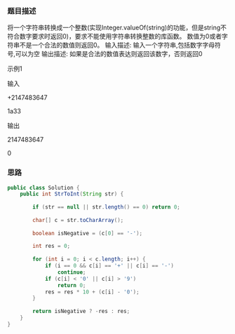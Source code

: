 ### 题目描述
将一个字符串转换成一个整数(实现Integer.valueOf(string)的功能，但是string不符合数字要求时返回0)，要求不能使用字符串转换整数的库函数。 数值为0或者字符串不是一个合法的数值则返回0。
输入描述:
输入一个字符串,包括数字字母符号,可以为空
输出描述:
如果是合法的数值表达则返回该数字，否则返回0

示例1

输入

+2147483647

1a33
    
输出

2147483647
 
 0

### 思路

```java
public class Solution {
    public int StrToInt(String str) {
        
        if (str == null || str.length() == 0) return 0;
        
        char[] c = str.toCharArray();
        
        boolean isNegative = (c[0] == '-');
        
        int res = 0;
        
        for (int i = 0; i < c.length; i++) {
            if (i == 0 && c[i] == '+' || c[i] == '-')
                continue;
            if (c[i] < '0' || c[i] > '9')
                return 0;
            res = res * 10 + (c[i] - '0');
        }
        
        return isNegative ? -res : res;
    }
}
```